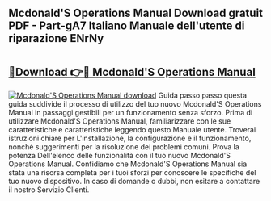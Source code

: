 ## Mcdonald'S Operations Manual Download gratuit PDF - Part-gA7 Italiano Manuale dell'utente di riparazione ENrNy

# <h2><a href="http://dfc3rwa.blite.top/?on=Mcdonald%27S+Operations+Manual">🔗Download 👉🔴 Mcdonald'S Operations Manual</a></h2>

[![Mcdonald'S Operations Manual download](https://i.imgur.com/lujVjoI.png)](http://dfc3rwa.blite.top/?on=Mcdonald%27S+Operations+Manual)
Guida passo passo questa guida suddivide il processo di utilizzo del tuo nuovo Mcdonald'S Operations Manual in passaggi gestibili per un funzionamento senza sforzo. Prima di utilizzare Mcdonald'S Operations Manual, familiarizzare con le sue caratteristiche e caratteristiche leggendo questo Manuale utente. Troverai istruzioni chiare per L'installazione, la configurazione e il funzionamento, nonché suggerimenti per la risoluzione dei problemi comuni. Prova la potenza Dell'elenco delle funzionalità con il tuo nuovo Mcdonald'S Operations Manual. Confidiamo che Mcdonald'S Operations Manual sia stata una risorsa completa per i tuoi sforzi per conoscere le specifiche del tuo nuovo dispositivo. In caso di domande o dubbi, non esitare a contattare il nostro Servizio Clienti.
